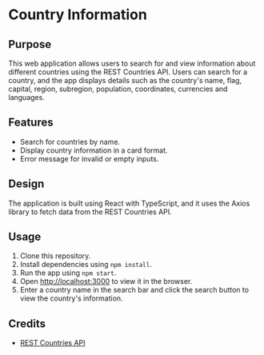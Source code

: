 # Country Information

## Purpose

This web application allows users to search for and view information about different countries using the REST Countries API. Users can search for a country, and the app displays details such as the country's name, flag, capital, region, subregion, population, coordinates, currencies and languages.

## Features

- Search for countries by name.
- Display country information in a card format.
- Error message for invalid or empty inputs.

## Design

The application is built using React with TypeScript, and it uses the Axios library to fetch data from the REST Countries API.

## Usage

1. Clone this repository.
2. Install dependencies using `npm install`.
3. Run the app using `npm start`.
4. Open [http://localhost:3000](http://localhost:3000) to view it in the browser.
5. Enter a country name in the search bar and click the search button to view the country's information.

## Credits

- [REST Countries API](https://restcountries.eu/)
